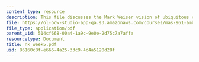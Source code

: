 ```yaml
---
content_type: resource
description: This file discusses the Mark Weiser vision of ubiquitous computing.
file: https://ol-ocw-studio-app-qa.s3.amazonaws.com/courses/mas-961-ambient-intelligence-spring-2005/86160c8fe6664a2533c94c4a5120d28f_nk_week5.pdf
file_type: application/pdf
parent_uid: 514cf668-00a4-1a9c-9e0e-2d75c7a7affa
resourcetype: Document
title: nk_week5.pdf
uid: 86160c8f-e666-4a25-33c9-4c4a5120d28f
---
```


